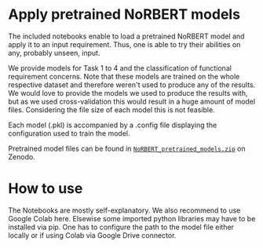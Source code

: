 # Apply pretrained NoRBERT models
The included notebooks enable to load a pretrained NoRBERT model and apply it to an input requirement.
Thus, one is able to try their abilities on any, probably unseen, input.

We provide models for Task 1 to 4 and the classification of functional requirement concerns.
Note that these models are trained on the whole respective dataset and therefore weren't used to produce any of the results.
We would love to provide the models we used to produce the results with, but as we used cross-validation this would result in a huge amount of model files. Considering the file size of each model this is not feasible.

Each model (.pkl) is accompanied by a .config file displaying the configuration used to train the model.

Pretrained model files can be found in [`NoRBERT_pretrained_models.zip`](https://doi.org/10.5281/zenodo.3833660) on Zenodo.

# How to use

The Notebooks are mostly self-explanatory. We also recommend to use Google Colab here. Elsewise some imported python libraries may have to be installed via pip.
One has to configure the path to the model file either locally or if using Colab via Google Drive connector.
